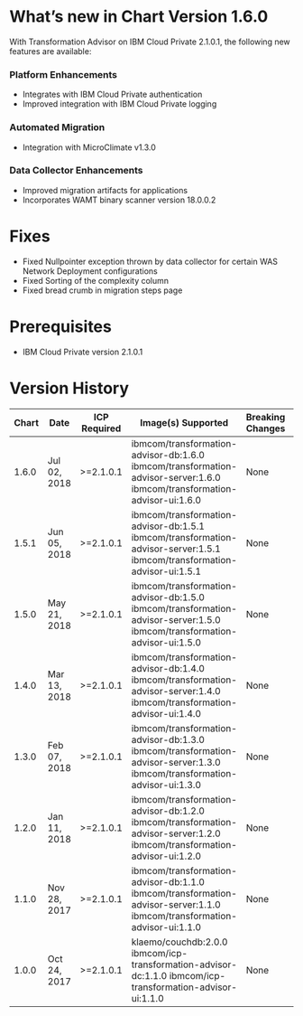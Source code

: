 
# What’s new in Chart Version 1.6.0
With Transformation Advisor on IBM Cloud Private 2.1.0.1, the following new features are available:
### Platform Enhancements
 - Integrates with IBM Cloud Private authentication
 - Improved integration with IBM Cloud Private logging
### Automated Migration
 - Integration with MicroClimate v1.3.0
### Data Collector Enhancements
 - Improved migration artifacts for applications
 - Incorporates WAMT binary scanner version 18.0.0.2

# Fixes
* Fixed Nullpointer exception thrown by data collector for certain WAS Network Deployment configurations
* Fixed Sorting of the complexity column 
* Fixed bread crumb in migration steps page

# Prerequisites
* IBM Cloud Private version 2.1.0.1

# Version History
| Chart | Date | ICP Required | Image(s) Supported | Breaking Changes | Details |
| ----- | ---- | ------------ | ------------------ | ---------------- | ------- | 
| 1.6.0 | Jul 02, 2018| >=2.1.0.1 | ibmcom/transformation-advisor-db:1.6.0 ibmcom/transformation-advisor-server:1.6.0 ibmcom/transformation-advisor-ui:1.6.0 | None | Chart updates |
| 1.5.1 | Jun 05, 2018| >=2.1.0.1 | ibmcom/transformation-advisor-db:1.5.1 ibmcom/transformation-advisor-server:1.5.1 ibmcom/transformation-advisor-ui:1.5.1 | None | Chart updates |
| 1.5.0 | May 21, 2018| >=2.1.0.1 | ibmcom/transformation-advisor-db:1.5.0 ibmcom/transformation-advisor-server:1.5.0 ibmcom/transformation-advisor-ui:1.5.0 | None | Chart updates |
| 1.4.0 | Mar 13, 2018| >=2.1.0.1 | ibmcom/transformation-advisor-db:1.4.0 ibmcom/transformation-advisor-server:1.4.0 ibmcom/transformation-advisor-ui:1.4.0 | None | Chart updates |
| 1.3.0 | Feb 07, 2018| >=2.1.0.1 | ibmcom/transformation-advisor-db:1.3.0 ibmcom/transformation-advisor-server:1.3.0 ibmcom/transformation-advisor-ui:1.3.0 | None | Chart updates |
| 1.2.0 | Jan 11, 2018| >=2.1.0.1 | ibmcom/transformation-advisor-db:1.2.0 ibmcom/transformation-advisor-server:1.2.0 ibmcom/transformation-advisor-ui:1.2.0 | None | Chart updates |
| 1.1.0 | Nov 28, 2017| >=2.1.0.1 | ibmcom/transformation-advisor-db:1.1.0 ibmcom/transformation-advisor-server:1.1.0 ibmcom/transformation-advisor-ui:1.1.0 | None | Chart updates |
| 1.0.0 | Oct 24, 2017| >=2.1.0.1 | klaemo/couchdb:2.0.0 ibmcom/icp-transformation-advisor-dc:1.1.0 ibmcom/icp-transformation-advisor-ui:1.1.0  | None | Initial Catalog Entry |
